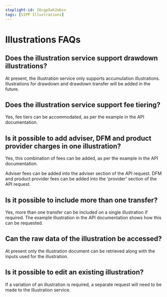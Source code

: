 ```yaml
---
stoplight-id: 26cgp5wk2wbxx
tags: [SIPP Illustrations]
---
```


# Illustrations FAQs

## Does the illustration service support drawdown illustrations?

At present, the illustration service only supports accumulation illustrations. Illustrations for drawdown and drawdown transfer will be added in the future. 

## Does the illustration service support fee tiering?

Yes, fee tiers can be accommodated, as per the example in the API documentation.

## Is it possible to add adviser, DFM and product provider charges in one illustration?

Yes, this combination of fees can be added, as per the example in the API documentation. 

Adviser fees can be added into the adviser section of the API request. DFM and product provider fees can be added into the 'provider' section of the API request.

## Is it possible to include more than one transfer?

Yes, more than one transfer can be included on a single illustration if required. The example illustration in the API documentation shows how this can be requested. 

## Can the raw data of the illustration be accessed?

At present only the illustration document can be retrieved along with the inputs used for the illustration.

##  Is it possible to edit an existing illustration?

If a variation of an illustration is required, a separate request will need to be made to the illustration service.
